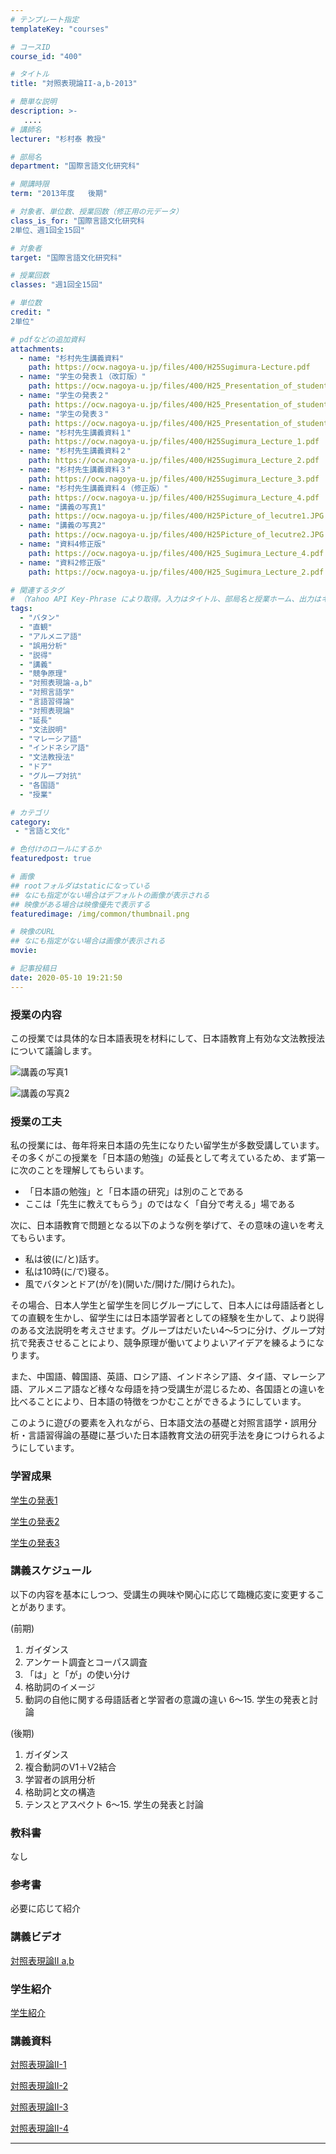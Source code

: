 ```yaml
---
# テンプレート指定
templateKey: "courses"

# コースID
course_id: "400"

# タイトル
title: "対照表現論II-a,b-2013"

# 簡単な説明
description: >-
   ....
# 講師名
lecturer: "杉村泰 教授"

# 部局名
department: "国際言語文化研究科"

# 開講時限
term: "2013年度	後期"

# 対象者、単位数、授業回数（修正用の元データ）
class_is_for: "国際言語文化研究科
2単位、週1回全15回"

# 対象者
target: "国際言語文化研究科"

# 授業回数
classes: "週1回全15回"

# 単位数
credit: "
2単位"

# pdfなどの追加資料
attachments:
  - name: "杉村先生講義資料" 
    path: https://ocw.nagoya-u.jp/files/400/H25Sugimura-Lecture.pdf
  - name: "学生の発表１（改訂版）" 
    path: https://ocw.nagoya-u.jp/files/400/H25_Presentation_of_student_1.pdf
  - name: "学生の発表２" 
    path: https://ocw.nagoya-u.jp/files/400/H25_Presentation_of_student_2.pdf
  - name: "学生の発表３" 
    path: https://ocw.nagoya-u.jp/files/400/H25_Presentation_of_student_3.pdf
  - name: "杉村先生講義資料１" 
    path: https://ocw.nagoya-u.jp/files/400/H25Sugimura_Lecture_1.pdf
  - name: "杉村先生講義資料２" 
    path: https://ocw.nagoya-u.jp/files/400/H25Sugimura_Lecture_2.pdf
  - name: "杉村先生講義資料３" 
    path: https://ocw.nagoya-u.jp/files/400/H25Sugimura_Lecture_3.pdf
  - name: "杉村先生講義資料４（修正版）" 
    path: https://ocw.nagoya-u.jp/files/400/H25Sugimura_Lecture_4.pdf
  - name: "講義の写真1" 
    path: https://ocw.nagoya-u.jp/files/400/H25Picture_of_lecutre1.JPG
  - name: "講義の写真2" 
    path: https://ocw.nagoya-u.jp/files/400/H25Picture_of_lecutre2.JPG
  - name: "資料4修正版" 
    path: https://ocw.nagoya-u.jp/files/400/H25_Sugimura_Lecture_4.pdf
  - name: "資料2修正版" 
    path: https://ocw.nagoya-u.jp/files/400/H25_Sugimura_Lecture_2.pdf

# 関連するタグ
# （Yahoo API Key-Phrase により取得。入力はタイトル、部局名と授業ホーム、出力はキーフレーズ（tags））
tags:
  - "バタン"
  - "直観"
  - "アルメニア語"
  - "誤用分析"
  - "説得"
  - "講義"
  - "競争原理"
  - "対照表現論-a,b"
  - "対照言語学"
  - "言語習得論"
  - "対照表現論"
  - "延長"
  - "文法説明"
  - "マレーシア語"
  - "インドネシア語"
  - "文法教授法"
  - "ドア"
  - "グループ対抗"
  - "各国語"
  - "授業"

# カテゴリ
category:
 - "言語と文化"

# 色付けのロールにするか
featuredpost: true

# 画像
## rootフォルダはstaticになっている
## なにも指定がない場合はデフォルトの画像が表示される
## 映像がある場合は映像優先で表示する
featuredimage: /img/common/thumbnail.png

# 映像のURL
## なにも指定がない場合は画像が表示される
movie: 

# 記事投稿日
date: 2020-05-10 19:21:50
---
```


### 授業の内容

この授業では具体的な日本語表現を材料にして、日本語教育上有効な文法教授法について議論します。

![講義の写真1](https://ocw.nagoya-u.jp/files/400/H25Picture_of_lecutre1.JPG) 

![講義の写真2](https://ocw.nagoya-u.jp/files/400/H25Picture_of_lecutre2.JPG) 


### 授業の工夫

私の授業には、毎年将来日本語の先生になりたい留学生が多数受講しています。その多くがこの授業を「日本語の勉強」の延長として考えているため、まず第一に次のことを理解してもらいます。

* 「日本語の勉強」と「日本語の研究」は別のことである
* ここは「先生に教えてもらう」のではなく「自分で考える」場である

次に、日本語教育で問題となる以下のような例を挙げて、その意味の違いを考えてもらいます。

* 私は彼(に/と)話す。
* 私は10時(に/で)寝る。
* 風でバタンとドア(が/を)(開いた/開けた/開けられた)。

その場合、日本人学生と留学生を同じグループにして、日本人には母語話者としての直観を生かし、留学生には日本語学習者としての経験を生かして、より説得のある文法説明を考えさせます。グループはだいたい4〜5つに分け、グループ対抗で発表させることにより、競争原理が働いてよりよいアイデアを練るようになります。

また、中国語、韓国語、英語、ロシア語、インドネシア語、タイ語、マレーシア語、アルメニア語など様々な母語を持つ受講生が混じるため、各国語との違いを比べることにより、日本語の特徴をつかむことができるようにしています。

このように遊びの要素を入れながら、日本語文法の基礎と対照言語学・誤用分析・言語習得論の基礎に基づいた日本語教育文法の研究手法を身につけられるようにしています。 

### 学習成果

[学生の発表1](https://ocw.nagoya-u.jp/files/400/H25_Presentation_of_student_1.pdf) 

[学生の発表2](https://ocw.nagoya-u.jp/files/400/H25_Presentation_of_student_2.pdf) 

[学生の発表3](https://ocw.nagoya-u.jp/files/400/H25_Presentation_of_student_3.pdf) 





### 講義スケジュール

以下の内容を基本にしつつ、受講生の興味や関心に応じて臨機応変に変更することがあります。

(前期)

1. ガイダンス
2. アンケート調査とコーパス調査
3. 「は」と「が」の使い分け
4. 格助詞のイメージ
5. 動詞の自他に関する母語話者と学習者の意識の違い
6〜15. 学生の発表と討論


(後期)


1. ガイダンス
2. 複合動詞のV1＋V2結合
3. 学習者の誤用分析
4. 格助詞と文の構造
5. テンスとアスペクト
6〜15. 学生の発表と討論


### 教科書

なし

### 参考書

必要に応じて紹介





### 講義ビデオ

[対照表現論II a,b](https://nuvideo.media.nagoya-u.ac.jp/embed/ae06943682d35883242f9b6e69528252b647efdc)

### 学生紹介

[学生紹介](https://nuvideo.media.nagoya-u.ac.jp/embed/ea35a978b11b81c03d740c84d51ca2a61db10dd8)

### 講義資料

[対照表現論II-1](https://ocw.nagoya-u.jp/files/400/H25Sugimura_Lecture_1.pdf) 

[対照表現論II-2](https://ocw.nagoya-u.jp/files/400/H25_Sugimura_Lecture_2.pdf) 

[対照表現論II-3](https://ocw.nagoya-u.jp/files/400/H25Sugimura_Lecture_3.pdf) 

[対照表現論II-4](https://ocw.nagoya-u.jp/files/400/H25_Sugimura_Lecture_4.pdf) 











-----